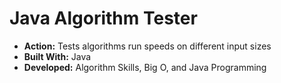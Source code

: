 # Java Algorithm Tester
* __Action:__ Tests algorithms run speeds on different input sizes
* __Built With:__ Java
* __Developed:__ Algorithm Skills, Big O, and Java Programming
